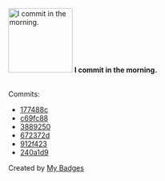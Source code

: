 <img src="https://my-badges.github.io/my-badges/morning-commits.png" alt="I commit in the morning." title="I commit in the morning." width="128">
<strong>I commit in the morning.</strong>
<br><br>

Commits:

- <a href="https://github.com/HorebZ/HorebZ/commit/177488cb128e25e56c50846ea41ed17cc52c7f0d">177488c</a>
- <a href="https://github.com/HorebZ/HorebZ/commit/c69fc88fcb5125846a0d709080999203722f6d17">c69fc88</a>
- <a href="https://github.com/HorebZ/HorebZ/commit/38892501754434c54ca0bdf4406ee5eded18061e">3889250</a>
- <a href="https://github.com/HorebZ/HorebZ/commit/672372df76a0999df2f92216d0acaffd3ebd9732">672372d</a>
- <a href="https://github.com/HorebZ/HorebZ/commit/912f423bb5ad21a1e87ec9162a91c8485115f82c">912f423</a>
- <a href="https://github.com/HorebZ/HorebZ/commit/240a1d93ef2e40a0b1c29951da50803b31b56eb7">240a1d9</a>


Created by <a href="https://github.com/my-badges/my-badges">My Badges</a>